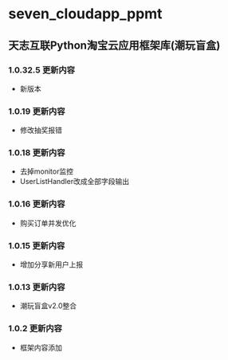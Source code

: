 # seven_cloudapp_ppmt

## 天志互联Python淘宝云应用框架库(潮玩盲盒)

### 1.0.32.5 更新内容
* 新版本

### 1.0.19 更新内容
* 修改抽奖报错


### 1.0.18 更新内容
* 去掉monitor监控
* UserListHandler改成全部字段输出

### 1.0.16 更新内容
* 购买订单并发优化

### 1.0.15 更新内容
* 增加分享新用户上报

### 1.0.13 更新内容
* 潮玩盲盒v2.0整合

### 1.0.2 更新内容
* 框架内容添加
